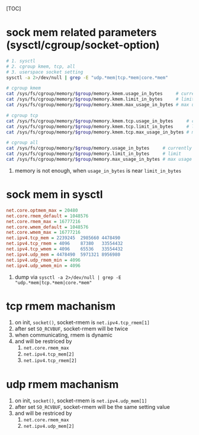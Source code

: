 [TOC]
# sock mem related parameters (sysctl/cgroup/socket-option)
```sh
# 1. sysctl
# 2. cgroup kmem, tcp, all
# 3. userspace socket setting
sysctl -a 2>/dev/null | grep -E "udp.*mem|tcp.*mem|core.*mem"

# cgroup kmem
cat /sys/fs/cgroup/memory/$group/memory.kmem.usage_in_bytes     # currently usage
cat /sys/fs/cgroup/memory/$group/memory.kmem.limit_in_bytes     # limit
cat /sys/fs/cgroup/memory/$group/memory.kmem.max_usage_in_bytes # max usage in history

# cgroup tcp
cat /sys/fs/cgroup/memory/$group/memory.kmem.tcp.usage_in_bytes     # currently usage
cat /sys/fs/cgroup/memory/$group/memory.kmem.tcp.limit_in_bytes     # limit
cat /sys/fs/cgroup/memory/$group/memory.kmem.tcp.max_usage_in_bytes # max usage in history

# cgroup all
cat /sys/fs/cgroup/memory/$group/memory.usage_in_bytes     # currently usage
cat /sys/fs/cgroup/memory/$group/memory.limit_in_bytes     # limit
cat /sys/fs/cgroup/memory/$group/memory.max_usage_in_bytes # max usage in history
```
1. memory is not enough, when `usage_in_bytes` is near `limit_in_bytes`

# sock mem in sysctl
```ini
net.core.optmem_max = 20480
net.core.rmem_default = 1048576
net.core.rmem_max = 16777216
net.core.wmem_default = 1048576
net.core.wmem_max = 16777216
net.ipv4.tcp_mem = 2239245	2985660	4478490
net.ipv4.tcp_rmem = 4096	87380	33554432
net.ipv4.tcp_wmem = 4096	65536	33554432
net.ipv4.udp_mem = 4478490	5971321	8956980
net.ipv4.udp_rmem_min = 4096
net.ipv4.udp_wmem_min = 4096
```
1. dump via `sysctl -a 2>/dev/null | grep -E "udp.*mem|tcp.*mem|core.*mem"`

# tcp rmem machanism
1. on init, `socket()`,   socket-rmem is `net.ipv4.tcp_rmem[1]`
2. after set `SO_RCVBUF`,  socket-rmem will be twice
3. when communicating, rmem is dynamic
4. and will be restriced by
    1. `net.core.rmem_max`
    2. `net.ipv4.tcp_mem[2]`
    3. `net.ipv4.tcp_rmem[2]`

# udp rmem machanism
1. on init, `socket()`,   socket-rmem is `net.ipv4.udp_mem[1]`
2. after set `SO_RCVBUF`,  socket-rmem will be the same setting value
3. and will be restriced by
    1. `net.core.rmem_max`
    2. `net.ipv4.udp_mem[2]`